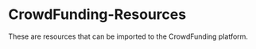 CrowdFunding-Resources
======================

These are resources that can be imported to the CrowdFunding platform.
